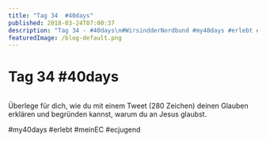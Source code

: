 ```yaml
---
title: "Tag 34  #40days"
published: 2018-03-24T07:00:37
description: "Tag 34 - #40days\n#WirsindderNordbund #my40days #erlebt #meinEC #ecjugend"
featuredImage: /blog-default.png
---
```


# Tag 34  #40days

<img loading="lazy" src="/old/40DAYS_03-24_OUT-tag-34.jpg" alt>

Überlege für dich, wie du mit einem Tweet (280 Zeichen) deinen Glauben erklären und begründen kannst, warum du an Jesus glaubst.

#my40days #erlebt #meinEC #ecjugend